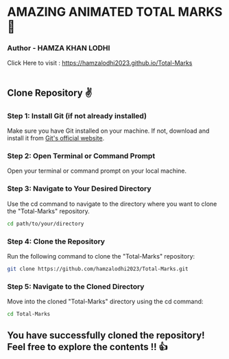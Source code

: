 # AMAZING ANIMATED TOTAL MARKS 🎉
### Author - HAMZA KHAN LODHI
Click Here to visit : https://hamzalodhi2023.github.io/Total-Marks<br><br>
## Clone Repository ✌
### Step 1: Install Git (if not already installed)
Make sure you have Git installed on your machine. If not, download and install it from <a href="https://git-scm.com/" >Git's official website</a>.
### Step 2: Open Terminal or Command Prompt
Open your terminal or command prompt on your local machine.
### Step 3: Navigate to Your Desired Directory
Use the cd command to navigate to the directory where you want to clone the "Total-Marks" repository.
```bash
cd path/to/your/directory
```
### Step 4: Clone the Repository
Run the following command to clone the "Total-Marks" repository:
```bash
git clone https://github.com/hamzalodhi2023/Total-Marks.git
```
### Step 5: Navigate to the Cloned Directory
Move into the cloned "Total-Marks" directory using the cd command:
```bash
cd Total-Marks
```

## You have successfully cloned the repository! Feel free to explore the contents !! 👍
